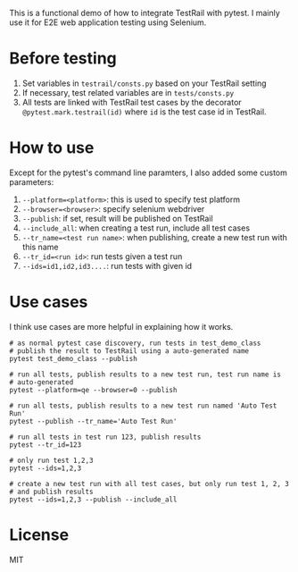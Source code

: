This is a functional demo of how to integrate TestRail with pytest. I mainly use it for E2E web application testing using Selenium.

# Before testing
1. Set variables in ``testrail/consts.py`` based on your TestRail setting
2. If necessary, test related variables are in ``tests/consts.py``
3. All tests are linked with TestRail test cases by the decorator ``@pytest.mark.testrail(id)`` where ``id`` is the test case id in TestRail.

# How to use
Except for the pytest's command line paramters, I also added some custom parameters:
1. ``--platform=<platform>``: this is used to specify test platform
2. ``--browser=<browser>``: specify selenium webdriver
3. ``--publish``: if set, result will be published on TestRail
4. ``--include_all``: when creating a test run, include all test cases
5. ``--tr_name=<test run name>``: when publishing, create a new test run with this name
6. ``--tr_id=<run id>``: run tests given a test run
7. ``--ids=id1,id2,id3....``: run tests with given id

# Use cases
I think use cases are more helpful in explaining how it works.

```
# as normal pytest case discovery, run tests in test_demo_class
# publish the result to TestRail using a auto-generated name
pytest test_demo_class --publish
```
```
# run all tests, publish results to a new test run, test run name is 
# auto-generated
pytest --platform=qe --browser=0 --publish
```
```
# run all tests, publish results to a new test run named 'Auto Test Run'
pytest --publish --tr_name='Auto Test Run'
```

```
# run all tests in test run 123, publish results
pytest --tr_id=123
```
```
# only run test 1,2,3
pytest --ids=1,2,3
```
```
# create a new test run with all test cases, but only run test 1, 2, 3
# and publish results
pytest --ids=1,2,3 --publish --include_all
```

# License
MIT